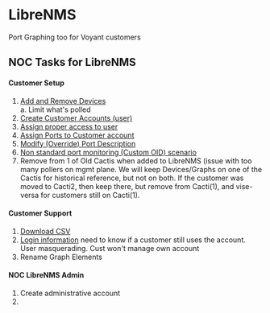 # LibreNMS
Port Graphing too for Voyant customers
## NOC Tasks for LibreNMS

#### Customer Setup

1. [Add and Remove Devices]()  
a. Limit what's polled
2. [Create Customer Accounts (user)]()
3. [Assign proper access to user]()  
4. [Assign Ports to Customer account]()
5. [Modify (Override) Port Description]()
6. [Non standard port monitoring (Custom OID) scenario]()
7. Remove from 1 of Old Cactis when added to LibreNMS  (issue with too many pollers on mgmt plane. We will keep Devices/Graphs on one of the Cactis for historical reference, but not on both. If the customer was moved to Cacti2, then keep there, but remove from Cacti(1), and vise-versa for customers still on Cacti(1).  

#### Customer Support
1. [Download CSV]()
2. [Login information]() 
need to know if a customer still uses the account. User masquerading. Cust won't manage own account
3. Rename Graph Elements

#### NOC LibreNMS Admin
1. Create administrative account
2. 
